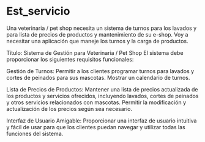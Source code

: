 # Est_servicio
Una veterinaria / pet shop necesita un sistema de turnos para los lavados y para lista de precios de productos y mantenimiento de su e-shop. Voy a necesitar una aplicación que maneje los turnos y la carga de productos.

Título: Sistema de Gestión para Veterinaria / Pet Shop
El sistema debe proporcionar los siguientes requisitos funcionales:

Gestión de Turnos:
Permitir a los clientes programar turnos para lavados y cortes de peinados para sus mascotas.
Mostrar un calendario de turnos.

Lista de Precios de Productos:
Mantener una lista de precios actualizada de los productos y servicios ofrecidos, incluyendo lavados, cortes de peinados y otros servicios relacionados con mascotas.
Permitir la modificación y actualización de los precios según sea necesario.

Interfaz de Usuario Amigable:
Proporcionar una interfaz de usuario intuitiva y fácil de usar para que los clientes puedan navegar y utilizar todas las funciones del sistema.
